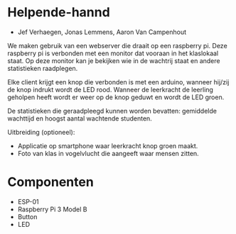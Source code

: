 # Helpende-hannd

- Jef Verhaegen, Jonas Lemmens, Aaron Van Campenhout

We maken gebruik van een webserver die draait op een raspberry pi. Deze raspberry pi is verbonden met een monitor dat
vooraan in het klaslokaal staat. Op deze monitor kan je bekijken wie in de wachtrij staat en andere statistieken raadplegen.

Elke client krijgt een knop die verbonden is met een arduino, wanneer hij/zij de knop indrukt wordt de LED rood. 
Wanneer de leerkracht de leerling geholpen heeft wordt er weer op de knop geduwt en wordt de LED groen. 

De statistieken die geraadpleegd kunnen worden bevatten: gemiddelde wachttijd en hoogst aantal wachtende studenten.

Uitbreiding (optioneel):  
+ Applicatie op smartphone waar leerkracht knop groen maakt.
+ Foto van klas in vogelvlucht die aangeeft waar mensen zitten.   

# Componenten

+ ESP-01 
+ Raspberry Pi 3 Model B
+ Button
+ LED

